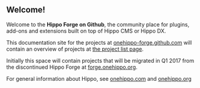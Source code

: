 <!--
  Copyright 2017 Hippo

  Licensed under the Apache License, Version 2.0 (the "License");
  you may not use this file except in compliance with the License.
  You may obtain a copy of the License at

    http://www.apache.org/licenses/LICENSE-2.0

  Unless required by applicable law or agreed to in writing, software
  distributed under the License is distributed on an "AS IS" BASIS,
  WITHOUT WARRANTIES OR CONDITIONS OF ANY KIND, either express or implied.
  See the License for the specific language governing permissions and
  limitations under the License.
-->
## Welcome!

Welcome to the **Hippo Forge on Github**, the community place for plugins, add-ons and extensions built on top of Hippo CMS 
or Hippo DX.
      
This documentation site for the projects at [onehippo-forge.github.com](https://onehippo-forge.github.com) will contain 
an overview of projects at [the project list page](project-list.html).

Initially this space will contain projects that will be migrated in Q1 2017 from the discontinued Hippo Forge at 
[forge.onehippo.org](https://forge.onehippo.org).

For general information about Hippo, see [onehippo.com](https://www.onehippo.com) and [onehippo.org](https://www.onehippo.org)
